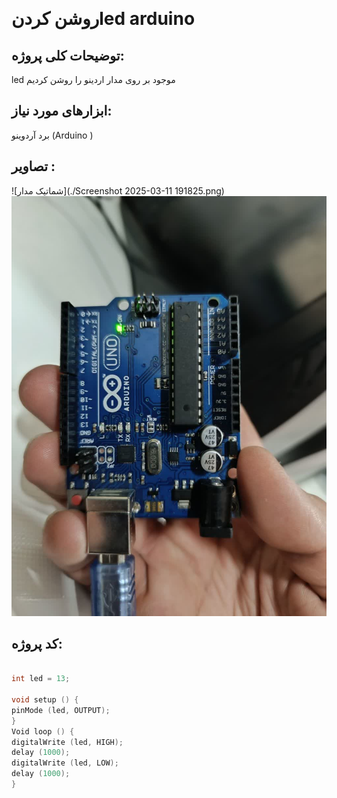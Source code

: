         

# روشن کردنled arduino

## توضیحات کلی پروژه:

 led موجود بر روی مدار اردینو را روشن کردیم 

## ابزارهای مورد نیاز:
برد آردوینو (Arduino )


## تصاویر :

![شماتیک مدار](./Screenshot 2025-03-11 191825.png)
![تصویر](./photo17466948188.jpg)


## کد پروژه:

```cpp

int led = 13;
 
void setup () {
pinMode (led, OUTPUT); 
}
Void loop () {
digitalWrite (led, HIGH);
delay (1000);
digitalWrite (led, LOW);
delay (1000);
}

```


